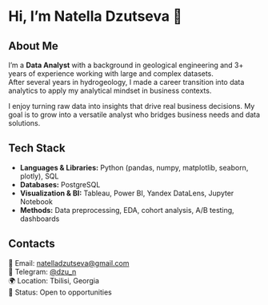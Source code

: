# Hi, I’m Natella Dzutseva 👋  
## About Me  
I’m a **Data Analyst** with a background in geological engineering and 3+ years of experience working with large and complex datasets.  
After several years in hydrogeology, I made a career transition into data analytics to apply my analytical mindset in business contexts.  

I enjoy turning raw data into insights that drive real business decisions. My goal is to grow into a versatile analyst who bridges business needs and data solutions.  

## Tech Stack  
- **Languages & Libraries:** Python (pandas, numpy, matplotlib, seaborn, plotly), SQL  
- **Databases:** PostgreSQL  
- **Visualization & BI:** Tableau, Power BI, Yandex DataLens, Jupyter Notebook  
- **Methods:** Data preprocessing, EDA, cohort analysis, A/B testing, dashboards  

## Contacts  
📧 Email: [natelladzutseva@gmail.com](mailto:natelladzutseva@gmail.com)  
💬 Telegram: [@dzu_n](https://t.me/dzu_n)  
🌍 Location: Tbilisi, Georgia  
🔎 Status: Open to opportunities  
